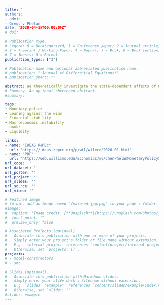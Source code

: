 ```yaml
---
title: "
authors:
- admin
- Gregory Phelan
date: "2020-04-15T00:00:00Z"
# doi:

# Publication type.
# Legend: 0 = Uncategorized; 1 = Conference paper; 2 = Journal article;
# 3 = Preprint / Working Paper; 4 = Report; 5 = Book; 6 = Book section;
# 7 = Thesis; 8 = Patent
publication_types: ["3"]

# Publication name and optional abbreviated publication name.
# publication: "*Journal of Differential Equations*"
# publication_short: ""

abstract: We theoretically investigate the state-dependent effects of monetary policy on aggregate stability. In the model, banks borrow using deposits and invest in productive projects, and monetary policy affects risk-premia. Because banks do not actively issue equity, aggregate outcomes depend on the level of equity in the financial sector and equilibrium is inefficient. Monetary policy can improve household welfare by affecting banksâ€™ leverage decisions and the rate of bank equity growth. A Fed Put is ex-ante stabilizing, decreasing volatility and the likelihood of crises; it does not lead to excessive leverage in good times but enables higher leverage in bad times.
# Summary. An optional shortened abstract.
#summary:

tags:
- Monetary policy
- Leaning against the wind
- Financial stability
- Macroeconomic instability
- Banks
- Liquidity

links:
- name: "IDEAS RePEc"
  url: "https://ideas.repec.org/p/wil/wileco/2020-01.html"
- name: "PDF"
  url: "https://web.williams.edu/Economics/wp/ChenPhelanMonetaryPolicyStability042020.pdf"
url_code: ''
url_dataset: ''
url_poster: ''
url_project: ''
url_slides: ''
url_source: ''
url_video: ''

# Featured image
# To use, add an image named `featured.jpg/png` to your page's folder.
#image:
#  caption: 'Image credit: [**Unsplash**](https://unsplash.com/photos/jdD8gXaTZsc)'
#  focal_point: ""
#  preview_only: false

# Associated Projects (optional).
#   Associate this publication with one or more of your projects.
#   Simply enter your project's folder or file name without extension.
#   E.g. `internal-project` references `content/project/internal-project/index.md`.
#   Otherwise, set `projects: []`.
projects:
# - model-constructors
# - smc

# Slides (optional).
#   Associate this publication with Markdown slides.
#   Simply enter your slide deck's filename without extension.
#   E.g. `slides: "example"` references `content/slides/example/index.md`.
#   Otherwise, set `slides: ""`.
#slides: example
---
```

